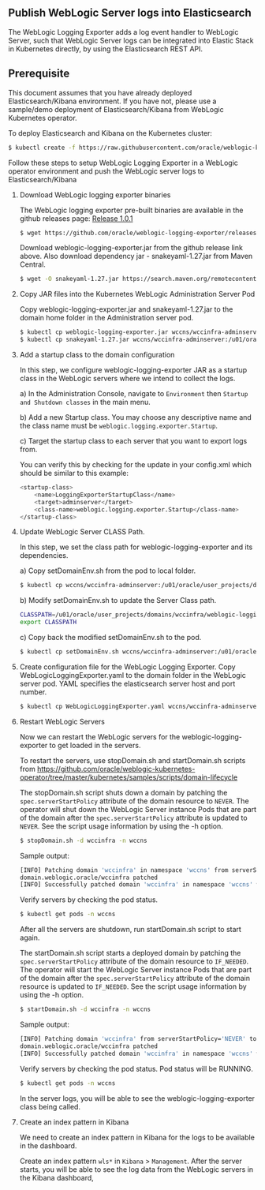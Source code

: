 ## Publish WebLogic Server logs into Elasticsearch

The WebLogic Logging Exporter adds a log event handler to WebLogic Server, such that WebLogic Server logs can be integrated into Elastic Stack in Kubernetes directly, by using the Elasticsearch REST API.

## Prerequisite

This document assumes that you have already deployed Elasticsearch/Kibana environment. If you have not, please use a sample/demo deployment of Elasticsearch/Kibana from WebLogic Kubernetes operator.

To deploy Elasticsearch and Kibana on the Kubernetes cluster:
```bash	
$ kubectl create -f https://raw.githubusercontent.com/oracle/weblogic-kubernetes-operator/master/kubernetes/samples/scripts/elasticsearch-and-kibana/elasticsearch_and_kibana.yaml
```

Follow these steps to setup WebLogic Logging Exporter in a WebLogic operator environment and push the WebLogic server logs to Elasticsearch/Kibana

1. Download WebLogic logging exporter binaries

    The WebLogic logging exporter pre-built binaries are available in the github releases page: [Release 1.0.1](https://github.com/oracle/weblogic-logging-exporter/releases)
    
    ```bash	
    $ wget https://github.com/oracle/weblogic-logging-exporter/releases/download/v1.0.1/weblogic-logging-exporter.jar
    ```

    Download weblogic-logging-exporter.jar from the github release link above. Also download dependency jar - snakeyaml-1.27.jar from Maven Central.

    ```bash
    $ wget -O snakeyaml-1.27.jar https://search.maven.org/remotecontent?filepath=org/yaml/snakeyaml/1.27/snakeyaml-1.27.jar
    ```
1. Copy JAR files into the Kubernetes WebLogic Administration Server Pod

    Copy weblogic-logging-exporter.jar and snakeyaml-1.27.jar to the domain home folder in the Administration server pod.

    ```bash
    $ kubectl cp weblogic-logging-exporter.jar wccns/wccinfra-adminserver:/u01/oracle/user_projects/domains/wccinfra/
    $ kubectl cp snakeyaml-1.27.jar wccns/wccinfra-adminserver:/u01/oracle/user_projects/domains/wccinfra/ 
    ```

1. Add a startup class to the domain configuration

    In this step, we configure weblogic-logging-exporter JAR as a startup class in the WebLogic servers where we intend to collect the logs.

    a) In the Administration Console,   navigate to `Environment` then `Startup and Shutdown classes` in the main menu.

    b) Add a new Startup class. You may choose any descriptive name and the class name must be `weblogic.logging.exporter.Startup`.

    c) Target the startup class to each server that you want to export logs from.

    You can verify this by checking for the update in your config.xml which should be similar to this example:

    ```bash
    <startup-class>
        <name>LoggingExporterStartupClass</name>
        <target>adminserver</target>
        <class-name>weblogic.logging.exporter.Startup</class-name>
    </startup-class>
    ```

1. Update WebLogic Server CLASS Path.

    In this step, we set the class path for weblogic-logging-exporter and its dependencies.

    a) Copy setDomainEnv.sh from the pod to local folder.
    ```bash
    $ kubectl cp wccns/wccinfra-adminserver:/u01/oracle/user_projects/domains/wccinfra/bin/setDomainEnv.sh setDomainEnv.sh
    ```
    b) Modify setDomainEnv.sh to update the Server Class path.
    ```bash
    CLASSPATH=/u01/oracle/user_projects/domains/wccinfra/weblogic-logging-exporter.jar:/u01/oracle/user_projects/domains/wccinfra/snakeyaml-1.27.jar:${CLASSPATH}
    export CLASSPATH
    ```
	
    c) Copy back the modified setDomainEnv.sh to the pod.
    ```bash
    $ kubectl cp setDomainEnv.sh wccns/wccinfra-adminserver:/u01/oracle/user_projects/domains/wccinfra/bin/setDomainEnv.sh
    ```

1. Create configuration file for the WebLogic Logging Exporter.
Copy WebLogicLoggingExporter.yaml to the domain folder in the WebLogic server pod. YAML specifies the elasticsearch server host and port number.
    ```bash
    $ kubectl cp WebLogicLoggingExporter.yaml wccns/wccinfra-adminserver:/u01/oracle/user_projects/domains/wccinfra/config/
    ```

1. Restart WebLogic Servers

    Now we can restart the WebLogic servers for the weblogic-logging-exporter to get loaded in the servers.

    To restart the servers, use stopDomain.sh  and startDomain.sh scripts from https://github.com/oracle/weblogic-kubernetes-operator/tree/master/kubernetes/samples/scripts/domain-lifecycle

    The stopDomain.sh script shuts down a domain by patching the `spec.serverStartPolicy` attribute of the domain resource to `NEVER`. The operator will shut down the WebLogic Server instance Pods that are part of the domain after the `spec.serverStartPolicy` attribute is updated to `NEVER`. See the script usage information by using the -h option.

    ```bash
    $ stopDomain.sh -d wccinfra -n wccns
    ```
    Sample output:
    ```bash
    [INFO] Patching domain 'wccinfra' in namespace 'wccns' from serverStartPolicy='IF_NEEDED' to 'NEVER'.
    domain.weblogic.oracle/wccinfra patched
    [INFO] Successfully patched domain 'wccinfra' in namespace 'wccns' with 'NEVER' start policy!
    ```

    Verify servers by checking the pod status. 
    ```bash
    $ kubectl get pods -n wccns 
    ```

    After all the servers are shutdown, run startDomain.sh script to start again.

    The startDomain.sh script starts a deployed domain by patching the `spec.serverStartPolicy` attribute of the domain resource to `IF_NEEDED`. The operator will start the WebLogic Server instance Pods that are part of the domain after the `spec.serverStartPolicy` attribute of the domain resource is updated to `IF_NEEDED`. See the script usage information by using the -h option.

    ```bash
    $ startDomain.sh -d wccinfra -n wccns
    ```
    Sample output:
    ```bash
    [INFO] Patching domain 'wccinfra' from serverStartPolicy='NEVER' to 'IF_NEEDED'.
    domain.weblogic.oracle/wccinfra patched
    [INFO] Successfully patched domain 'wccinfra' in namespace 'wccns' with 'IF_NEEDED' start policy!
    ```

    Verify servers by checking the pod status. Pod status will be RUNNING.
    ```bash
    $ kubectl get pods -n wccns 
    ```
    In the server logs, you will be able to see the weblogic-logging-exporter class being called.

1. Create an index pattern in Kibana

    We need to create an index pattern in Kibana for the logs to be available in the dashboard.

    Create an index pattern `wls*` in `Kibana` > `Management`. After the server starts, you will be able to see the log data from the WebLogic servers in the Kibana dashboard,

